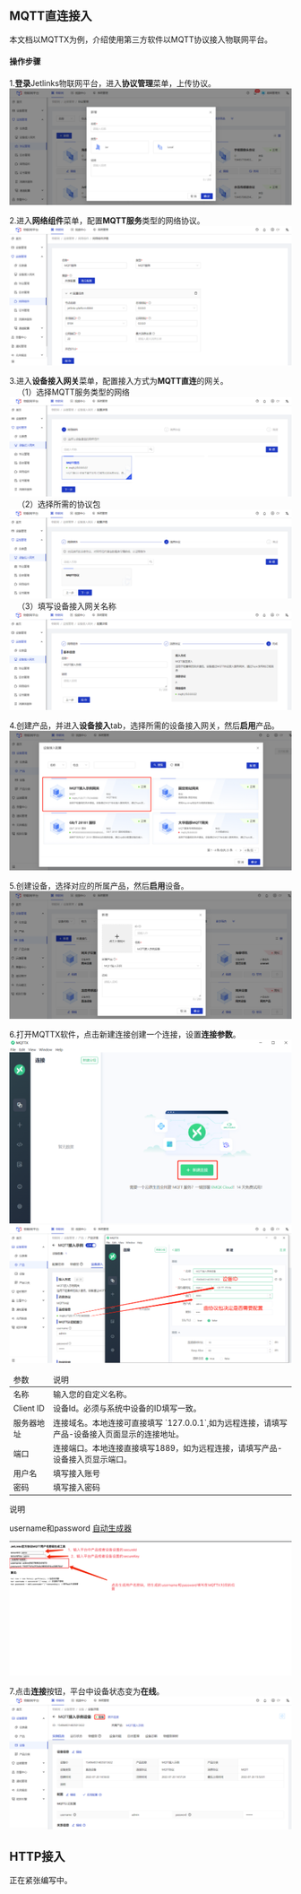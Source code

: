 
## MQTT直连接入
本文档以MQTTX为例，介绍使用第三方软件以MQTT协议接入物联网平台。
#### 操作步骤
1.**登录**Jetlinks物联网平台，进入**协议管理**菜单，上传协议。</br>
![](./img/61.png)

2.进入**网络组件**菜单，配置**MQTT服务**类型的网络协议。</br>
![](./img/203.png)

3.进入**设备接入网关**菜单，配置接入方式为**MQTT直连**的网关。</br>
&emsp;（1）选择MQTT服务类型的网络</br>
![](./img/204.png)
&emsp;（2）选择所需的协议包</br>
![](./img/205.png)
&emsp;（3）填写设备接入网关名称</br>
![](./img/206.png)

4.创建产品，并进入**设备接入**tab，选择所需的设备接入网关，然后**启用**产品。
![](./img/207.png)

5.创建设备，选择对应的所属产品，然后**启用**设备。
![](./img/208.png)

6.打开MQTTX软件，点击新建连接创建一个连接，设置**连接参数**。
![](./img/209.png)
![](./img/212.png)

<table class='table'>
        <thead>
            <tr>
              <td>参数</td>
              <td>说明</td>
            </tr>
        </thead>
        <tbody>
          <tr>
            <td>名称</td>
            <td>输入您的自定义名称。</td>
          </tr>
          <tr>
            <td>Client ID</td>
            <td> 设备Id。必须与系统中设备的ID填写一致。</td>
          </tr>
          <tr>
            <td>服务器地址</td>
            <td>连接域名。本地连接可直接填写 `127.0.0.1`,如为远程连接，请填写产品-设备接入页面显示的连接地址。</td>
          </tr>
         <tr>
            <td>端口</td>
            <td>连接端口。本地连接直接填写1889，如为远程连接，请填写产品-设备接入页显示端口。</td>
          </tr>
          <tr>
            <td>用户名</td>
            <td>填写接入账号</td>
          </tr>
         <tr>
            <td>密码</td>
            <td>填写接入密码</td>
          </tr>
        </tbody>
      </table>
</div>

<div class='explanation primary'>
  <p class='explanation-title-warp'>
    <span class='iconfont icon-bangzhu explanation-icon'></span>
    <span class='explanation-title font-weight'>说明</span>
  </p>
 username和password
  <a href="http://doc.jetlinks.cn/basics-guide/mqtt-auth-generator.html">自动生成器</a>
</div>

![](./img/211.png)

7.点击**连接**按钮，平台中设备状态变为**在线**。
![](./img/213.png)


## HTTP接入

正在紧张编写中。